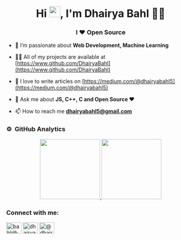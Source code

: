 ﻿<h1 align="center">Hi <img src="https://github.com/TheDudeThatCode/TheDudeThatCode/blob/master/Assets/Hi.gif" width="29px">, I'm Dhairya Bahl 👨‍💻 </h1>
<h3 align="center">I ❤️ Open Source</h3>

- 🌱 I’m passionate about **Web Development, Machine Learning**

- 👨‍💻 All of my projects are available at [https://www.github.com/DhairyaBahl](https://www.github.com/DhairyaBahl)

- 📝 I love to write articles on [https://medium.com/@dhairyabahl5](https://medium.com/@dhairyabahl5)

- 💬 Ask me about **JS, C++, C and Open Source ❤️**

- 📫 How to reach me **dhairyabahl5@gmail.com**

### ⚙️ &nbsp;GitHub Analytics

<p align="center">
<a href="https://github.com/DhairyaBahl">
  <img height="160em" src="https://github-readme-stats-eight-theta.vercel.app/api?username=DhairyaBahl&show_icons=true&theme=radical&include_all_commits=true&count_private=true"/>
  <img height="160em" src="https://github-readme-stats-eight-theta.vercel.app/api/top-langs/?username=DhairyaBahl&layout=compact&langs_count=8&theme=algolia"/>
</a>
</p>

<h3 align="left">Connect with me:</h3>
<p align="left">
<a href="https://twitter.com/bahldhairya" target="blank"><img align="center" src="https://cdn.jsdelivr.net/npm/simple-icons@3.0.1/icons/twitter.svg" alt="bahldhairya" height="30" width="40" /></a>
<a href="https://linkedin.com/in/dhairya-bahl" target="blank"><img align="center" src="https://cdn.jsdelivr.net/npm/simple-icons@3.0.1/icons/linkedin.svg" alt="dhairya-bahl" height="30" width="40" /></a>
<a href="https://medium.com/@dhairyabahl5" target="blank"><img align="center" src="https://cdn.jsdelivr.net/npm/simple-icons@3.0.1/icons/medium.svg" alt="@dhairyabahl5" height="30" width="40" /></a>
</p>
